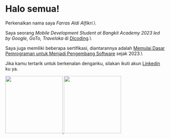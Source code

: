 # Halo semua! 

Perkenalkan nama saya *Farras Aldi Alfikri*.\

Saya seorang *Mobile Development Student at Bangkit Academy 2023 led by Google, GoTo, Traveloka* di [Dicoding](https://www.dicoding.com/).\

Saya juga memiliki beberapa sertifikasi, diantarannya adalah [Memulai Dasar Pemrograman untuk Menjadi Pengembang Software](https://www.dicoding.com/certificates/NVP7OD3MGPR0) sejak 2023.\

Jika kamu tertarik untuk berkenalan denganku, silakan ikuti akun [Linkedin](https://www.linkedin.com/in/farras-aldi-alfikri-4161111b5/) ku ya.

<p align="left">
<a href="https://github.com/faras200">
  <img height="180em" src="https://github-readme-stats-eight-theta.vercel.app/api?username=faras200&show_icons=true&theme=algolia&include_all_commits=true&count_private=true"/>
  <img height="180em" src="https://github-readme-stats-eight-theta.vercel.app/api/top-langs/?username=faras200&layout=compact&langs_count=8&theme=algolia"/>
</a>
</p>
